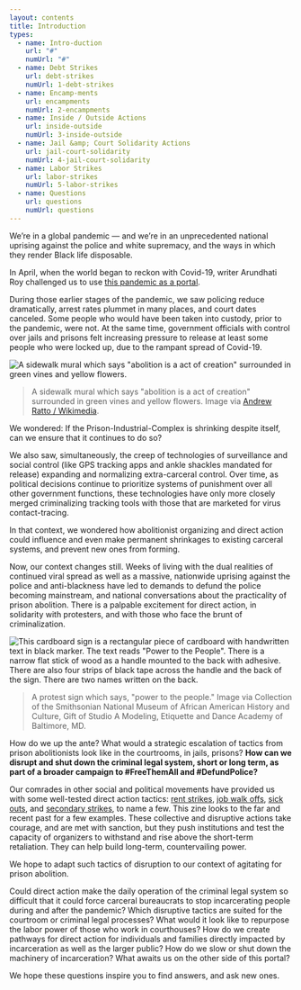```yaml
---
layout: contents
title: Introduction
types:
  - name: Intro-duction
    url: "#"
    numUrl: "#"
  - name: Debt Strikes
    url: debt-strikes
    numUrl: 1-debt-strikes
  - name: Encamp-ments
    url: encampments
    numUrl: 2-encampments
  - name: Inside / Outside Actions
    url: inside-outside
    numUrl: 3-inside-outside
  - name: Jail &amp; Court Solidarity Actions
    url: jail-court-solidarity
    numUrl: 4-jail-court-solidarity
  - name: Labor Strikes
    url: labor-strikes
    numUrl: 5-labor-strikes
  - name: Questions
    url: questions
    numUrl: questions
---
```


We’re in a global pandemic — and we’re in an unprecedented national uprising against the police and white supremacy, and the ways in which they render Black life disposable. 

In April, when the world began to reckon with Covid-19, writer Arundhati Roy challenged us to use [this pandemic as a portal](https://www.ft.com/content/10d8f5e8-74eb-11ea-95fe-fcd274e920ca).

During those earlier stages of the pandemic, we saw policing reduce dramatically, arrest rates plummet in many places, and court dates canceled. Some people who would have been taken into custody, prior to the pandemic, were not. At the same time, government officials with control over jails and prisons felt increasing pressure to release at least some people who were locked up, due to the rampant spread of Covid-19. 

![A sidewalk mural which says "abolition is a act of creation" surrounded in green vines and yellow flowers.
](/da4a/assets/photo/abolition-is-a-act-of-creation.jpg)
> A sidewalk mural which says "abolition is a act of creation" surrounded in green vines and yellow flowers. Image via [Andrew Ratto / Wikimedia](https://commons.wikimedia.org/w/index.php?curid=92698146).

We wondered: If the Prison-Industrial-Complex is shrinking despite itself, can we ensure that it continues to do so?

We also saw, simultaneously, the creep of technologies of surveillance and social control (like GPS tracking apps and ankle shackles mandated for release) expanding and normalizing extra-carceral control. Over time, as political decisions continue to prioritize systems of punishment over all other government functions, these technologies have only more closely merged criminalizing tracking tools with those that are marketed for virus contact-tracing.

In that context, we wondered how abolitionist organizing and direct action could influence and even make permanent shrinkages to existing carceral systems, and prevent new ones from forming.

Now, our context changes still. Weeks of living with the dual realities of continued viral spread as well as a massive, nationwide uprising against the police and anti-blackness have led to demands to defund the police becoming mainstream, and national conversations about the practicality of prison abolition. There is a palpable excitement for direct action, in solidarity with protesters, and with those who face the brunt of criminalization. 

![This cardboard sign is a rectangular piece of cardboard with handwritten text in black marker. The text reads "Power to the People". There is a narrow flat stick of wood as a handle mounted to the back with adhesive. There are also four strips of black tape across the handle and the back of the sign. There are two names written on the back.](/da4a/assets/photo/power-to-the-people.jpg)
> A protest sign which says, "power to the people." Image via Collection of the Smithsonian National Museum of African American History and Culture, Gift of Studio A Modeling, Etiquette and Dance Academy of Baltimore, MD.

How do we up the ante? What would a strategic escalation of tactics from prison abolitionists look like in the courtrooms, in jails, prisons? **How can we disrupt and shut down the criminal legal system, short or long term, as part of a broader campaign to #FreeThemAll and #DefundPolice?**

Our comrades in other social and political movements have provided us with some well-tested direct action tactics: [rent strikes](https://theintercept.com/2020/04/25/coronavirus-rent-strike-may/), [job walk offs](https://www.bbc.com/news/business-52096273), [sick outs](https://www.theguardian.com/technology/2020/apr/20/amazon-warehouse-workers-sickout-coronavirus,), and [secondary strikes](https://www.vice.com/en_us/article/y3mjxg/general-electric-workers-walk-off-the-job-demand-to-make-ventilators), to name a few. This zine looks to the far and recent past for a few examples. These collective and disruptive actions take courage, and are met with sanction, but they push institutions and test the capacity of organizers to withstand and rise above the short-term retaliation. They can help build long-term, countervailing power.

We hope to adapt such tactics of disruption to our context of agitating for prison abolition.

Could direct action make the daily operation of the criminal legal system so difficult that it could force carceral bureaucrats to stop incarcerating people during and after the pandemic? Which disruptive tactics are suited for the courtroom or criminal legal processes? What would it look like to repurpose the labor power of those who work in courthouses? How do we create pathways for direct action for individuals and families directly impacted by incarceration as well as the larger public? How do we slow or shut down the machinery of incarceration? What awaits us on the other side of this portal?

We hope these questions inspire you to find answers, and ask new ones.
